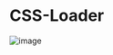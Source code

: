# CSS-Loader
![image](https://github.com/user-attachments/assets/0edc2843-2a68-47cb-9b2b-92c000c8e1d3)
